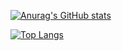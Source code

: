 [![Anurag's GitHub stats](https://github-readme-stats.vercel.app/api?username=Arafa42&show_icons=true&theme=radical)](https://github.com/anuraghazra/github-readme-stats)

[![Top Langs](https://github-readme-stats.vercel.app/api/top-langs/?username=Arafa42&layout=compact)](https://github.com/anuraghazra/github-readme-stats)
